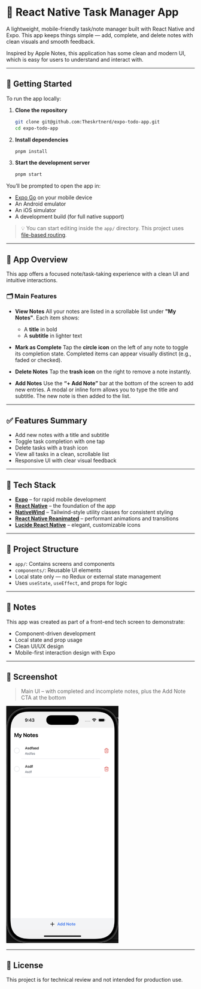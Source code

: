 # 📝 React Native Task Manager App

A lightweight, mobile-friendly task/note manager built with React Native and Expo. This app keeps things simple — add, complete, and delete notes with clean visuals and smooth feedback.

Inspired by Apple Notes, this application has some clean and modern UI, which is easy for users to understand and interact with.

---

## 🚀 Getting Started

To run the app locally:

1. **Clone the repository**
   ```bash
   git clone git@github.com:Theskrtnerd/expo-todo-app.git
   cd expo-todo-app
   ```

2. **Install dependencies**

   ```bash
   pnpm install
   ```

3. **Start the development server**

   ```bash
   pnpm start
   ```

You’ll be prompted to open the app in:

* [Expo Go](https://expo.dev/go) on your mobile device
* An Android emulator
* An iOS simulator
* A development build (for full native support)

> 💡 You can start editing inside the `app/` directory. This project uses [file-based routing](https://docs.expo.dev/router/introduction/).

---

## 📱 App Overview

This app offers a focused note/task-taking experience with a clean UI and intuitive interactions.

### 🗂 Main Features

* **View Notes**
  All your notes are listed in a scrollable list under **"My Notes"**. Each item shows:

  * A **title** in bold
  * A **subtitle** in lighter text

* **Mark as Complete**
  Tap the **circle icon** on the left of any note to toggle its completion state. Completed items can appear visually distinct (e.g., faded or checked).

* **Delete Notes**
  Tap the **trash icon** on the right to remove a note instantly.

* **Add Notes**
  Use the **“+ Add Note”** bar at the bottom of the screen to add new entries. A modal or inline form allows you to type the title and subtitle. The new note is then added to the list.

---

## ✅ Features Summary

* Add new notes with a title and subtitle
* Toggle task completion with one tap
* Delete tasks with a trash icon
* View all tasks in a clean, scrollable list
* Responsive UI with clear visual feedback

---

## 🧩 Tech Stack

* **[Expo](https://expo.dev/)** – for rapid mobile development
* **[React Native](https://reactnative.dev/)** – the foundation of the app
* **[NativeWind](https://www.nativewind.dev/)** – Tailwind-style utility classes for consistent styling
* **[React Native Reanimated](https://docs.swmansion.com/react-native-reanimated/)** – performant animations and transitions
* **[Lucide React Native](https://github.com/lucide-icons/lucide)** – elegant, customizable icons

---

## 📁 Project Structure

* `app/`: Contains screens and components
* `components/`: Reusable UI elements
* Local state only — no Redux or external state management
* Uses `useState`, `useEffect`, and props for logic

---

## 📝 Notes

This app was created as part of a front-end tech screen to demonstrate:

* Component-driven development
* Local state and prop usage
* Clean UI/UX design
* Mobile-first interaction design with Expo

---

## 📸 Screenshot

> Main UI – with completed and incomplete notes, plus the Add Note CTA at the bottom

<img src="./assets/screenshot.png" alt="App Screenshot" width="300" />

---

## 📄 License

This project is for technical review and not intended for production use.
